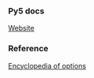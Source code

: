 ### Py5 docs
[Website](https://py5coding.org/)

### Reference

[Encyclopedia of options](https://py5coding.org/reference/summary.html)